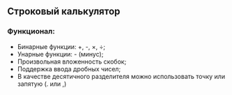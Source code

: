 ## Cтроковый калькулятор

### Функционал:
- Бинарные функции: +, -, ×, ÷;
- Унарные функции: - (минус);
- Произвольная вложенность скобок;
- Поддержка ввода дробных чисел;
- В качестве десятичного разделителя можно использовать точку или запятую (. или ,)
